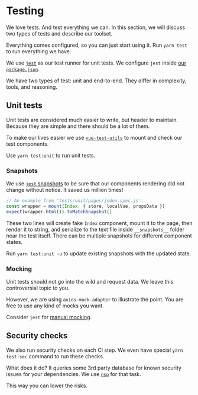 # Testing

We love tests. And test everything we can.
In this section, we will discuss two types of tests and describe our toolset.

Everything comes configured, so you can just start using it.
Run `yarn test` to run everything we have.

We use [`jest`](https://facebook.github.io/jest/en/) 
as our test runner for unit tests.
We configure `jest` inside [our `package.json`](configuration.md#package-json).

We have two types of test: unit and end-to-end. 
They differ in complexity, tools, and reasoning.

## Unit tests

Unit tests are considered much easier to write, but header to maintain.
Because they are simple and there should be a lot of them.

To make our lives easier 
we use [`vue-test-utils`](https://github.com/vuejs/vue-test-utils) 
to mount and check our test components.

Use `yarn test:unit` to run unit tests.

### Snapshots

We use [`jest` snapshots][jest-snapshots]
to be sure that our components rendering did not change without notice.
It saved us million times! 

```js
// An example from 'tests/unit/pages/index.spec.js':
const wrapper = mount(Index, { store, localVue, propsData })
expect(wrapper.html()).toMatchSnapshot()
```

These two lines will create fake `Index` component, mount it to the page,
then render it to string, and serialize to the text file inside `__snapshots__`
folder near the test itself.
There can be multiple snapshots for different component states.

Run `yarn test:unit -u` to update existing snapshots with the updated state.

### Mocking

Unit tests should not go into the wild and request data.
We leave this controversial topic to you. 

However, we are using `axios-mock-adapter` to illustrate the point.
You are free to use any kind of mocks you want.

Consider `jest` for [manual mocking][manual-mocking].

## Security checks

We also run security checks on each CI step.
We even have special `yarn test:sec` command to run these checks.

What does it do? It queries some 3rd party database 
for known security issues for your dependencies.
We use [`nsp`](https://github.com/nodesecurity/nsp) for that task.

This way you can lower the risks.

[jest-snapshots]: https://facebook.github.io/jest/docs/en/snapshot-testing.html
[before]: https://github.com/wemake-services/wemake-vue-template/tree/90197466fa17b9fb02a0936da04f5b0b53d2d054/template/tests/e2e
[used]: https://github.com/wemake-services/wemake-vue-template/blob/90197466fa17b9fb02a0936da04f5b0b53d2d054/template/Vagrantfile
[vagrant]: https://www.vagrantup.com/intro/index.html
[manual-mocking]: https://facebook.github.io/jest/docs/en/manual-mocks.html
